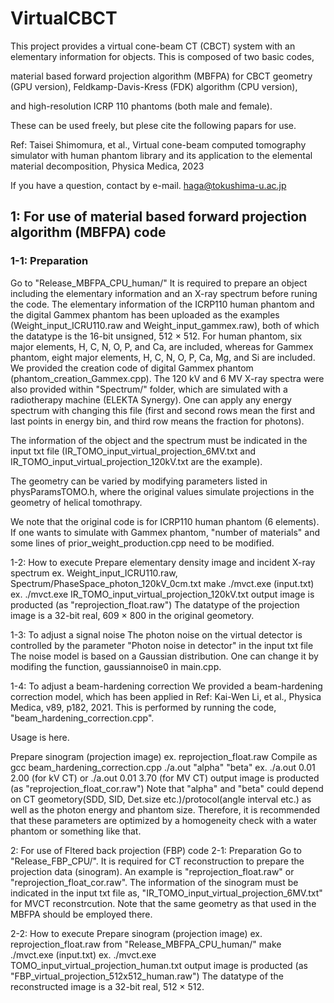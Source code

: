 # VirtualCBCT

This project provides a virtual cone-beam CT (CBCT) system with an elementary information for objects. This is composed of two basic codes,

material based forward projection algorithm (MBFPA) for CBCT geometry (GPU version),
Feldkamp-Davis-Kress (FDK) algorithm (CPU version),

and high-resolution ICRP 110 phantoms (both male and female).

These can be used freely, but plese cite the following papars for use.

Ref: Taisei Shimomura, et al., Virtual cone-beam computed tomography simulator with human phantom library and its application to the elemental material decomposition, Physica Medica, 2023

If you have a question, contact by e-mail. haga@tokushima-u.ac.jp

## 1: For use of material based forward projection algorithm (MBFPA) code
### 1-1: Preparation
Go to "Release_MBFPA_CPU_human/" It is required to prepare an object including the elementary information and an X-ray spectrum before runing the code. The elementary information of the ICRP110 human phantom and the digital Gammex phantom has been uploaded as the examples (Weight_input_ICRU110.raw and Weight_input_gammex.raw), both of which the datatype is the 16-bit unsigned, 512 × 512. For human phantom, six major elements, H, C, N, O, P, and Ca, are included, whereas for Gammex phantom, eight major elements, H, C, N, O, P, Ca, Mg, and Si are included. We provided the creation code of digital Gammex phantom (phantom_creation_Gammex.cpp). The 120 kV and 6 MV X-ray spectra were also provided within "Spectrum/" folder, which are simulated with a radiotherapy machine (ELEKTA Synergy). One can apply any energy spectrum with changing this file (first and second rows mean the first and last points in energy bin, and third row means the fraction for photons).

The information of the object and the spectrum must be indicated in the input txt file (IR_TOMO_input_virtual_projection_6MV.txt and IR_TOMO_input_virtual_projection_120kV.txt are the example).

The geometry can be varied by modifying parameters listed in physParamsTOMO.h, where the original values simulate projections in the geometry of helical tomothrapy.

We note that the original code is for ICRP110 human phantom (6 elements). If one wants to simulate with Gammex phantom, "number of materials" and some lines of prior_weight_production.cpp need to be modified.

1-2: How to execute
Prepare elementary density image and incident X-ray spectrum
ex. Weight_input_ICRU110.raw, Spectrum/PhaseSpace_photon_120kV_0cm.txt
make
./mvct.exe (input.txt)
ex. ./mvct.exe IR_TOMO_input_virtual_projection_120kV.txt
output image is producted (as "reprojection_float.raw")
The datatype of the projection image is a 32-bit real, 609 × 800 in the original geometory.

1-3: To adjust a signal noise
The photon noise on the virtual detector is controlled by the parameter "Photon noise in detector" in the input txt file The noise model is based on a Gaussian distribution. One can change it by modifing the function, gaussiannoise0 in main.cpp.

1-4: To adjust a beam-hardening correction
We provided a beam-hardening correction model, which has been applied in Ref: Kai-Wen Li, et al., Physica Medica, v89, p182, 2021. This is performed by running the code, "beam_hardening_correction.cpp".

Usage is here.

Prepare sinogram (projection image)
ex. reprojection_float.raw
Compile as gcc beam_hardening_correction.cpp
./a.out "alpha" "beta"
ex. ./a.out 0.01 2.00 (for kV CT) or ./a.out 0.01 3.70 (for MV CT)
output image is producted (as "reprojection_float_cor.raw")
Note that "alpha" and "beta" could depend on CT geometory(SDD, SID, Det.size etc.)/protocol(angle interval etc.) as well as the photon energy and phantom size. Therefore, it is recommended that these parameters are optimized by a homogeneity check with a water phantom or something like that.

2: For use of Fltered back projection (FBP) code
2-1: Preparation
Go to "Release_FBP_CPU/". It is required for CT reconstruction to prepare the projection data (sinogram). An example is "reprojection_float.raw" or "reprojection_float_cor.raw". The information of the sinogram must be indicated in the input txt file as, "IR_TOMO_input_virtual_projection_6MV.txt" for MVCT reconstrcution. Note that the same geometry as that used in the MBFPA should be employed there.

2-2: How to execute
Prepare sinogram (projection image)
ex. reprojection_float.raw from "Release_MBFPA_CPU_human/"
make
./mvct.exe (input.txt)
ex. ./mvct.exe TOMO_input_virtual_projection_human.txt
output image is producted (as "FBP_virtual_projection_512x512_human.raw")
The datatype of the reconstructed image is a 32-bit real, 512 × 512.
